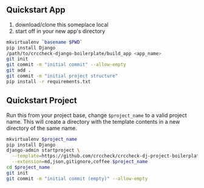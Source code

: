 ## Quickstart App

1. download/clone this someplace local
2. start off in your new app's directory

```bash
mkvirtualenv `basename $PWD`
pip install Django
/path/to/crccheck-django-boilerplate/build_app <app_name>
git init
git commit -m "initial commit" --allow-empty
git add .
git commit -m "initial project structure"
pip install -r requirements.txt
```

## Quickstart Project

Run this from your project base, change `$project_name` to a valid project
name. This will create a directory with the template contents in a new
directory of the same name.

```bash
mkvirtualenv $project_name
pip install Django
django-admin startproject \
  --template=https://github.com/crccheck/crccheck-dj-project-boilerplate/archive/master.zip \
  --extension=md,json,gitignore,coffee $project_name
cd $project_name
git init
git commit -m "initial commit (empty)" --allow-empty
```
